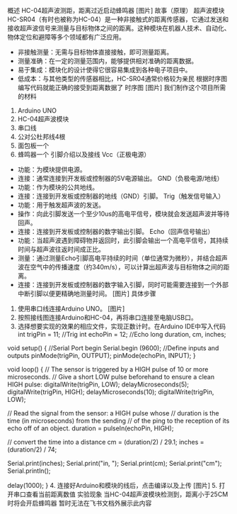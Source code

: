 概述
HC-04超声波测距，距离过近启动蜂鸣器
[图片]
故事（原理）
超声波模块HC-SR04（有时也被称为HC-04）是一种非接触式的距离传感器，它通过发送和接收超声波信号来测量与目标物体之间的距离。这种模块在机器人技术、自动化、物体定位和避障等多个领域都有广泛应用。
- 非接触测量：无需与目标物体直接接触，即可测量距离。
- 测量准确：在一定的测量范围内，能够提供相对准确的距离数据。
- 易于集成：模块化的设计使得它很容易集成到各种电子项目中。
- 低成本：与其他类型的传感器相比，HC-SR04通常价格较为亲民
根据时序图编写代码就能正确的接受到距离数据了
时序图
[图片]
我们制作这个项目所需的材料
1. Arduino UNO
2. HC-04超声波模块
3. 串口线
4. 公对公杜邦线4根
5. 面包板一个
6. 蜂鸣器一个
引脚介绍以及接线
Vcc（正极电源）
- 功能：为模块提供电源。
- 连接：通常连接到开发板或控制器的5V电源输出。
GND（负极电源/地线）
- 功能：作为模块的公共地线。
- 连接：连接到开发板或控制器的地线（GND）引脚。
Trig（触发信号输入）
- 功能：用于触发超声波的发送。
- 操作：向此引脚发送一个至少10us的高电平信号，模块就会发送超声波并等待回声。
- 连接：连接到开发板或控制器的数字输出引脚。
Echo（回声信号输出）
- 功能：当超声波遇到障碍物并返回时，此引脚会输出一个高电平信号，其持续时间与超声波往返时间成正比。
- 测量：通过测量Echo引脚高电平持续的时间（单位通常为微秒），并结合超声波在空气中的传播速度（约340m/s），可以计算出超声波与目标物体之间的距离。
- 连接：连接到开发板或控制器的数字输入引脚，同时可能需要连接到一个外部中断引脚以便更精确地测量时间。
[图片]
具体步骤
1. 使用串口线连接Arduino UNO。
[图片]
2. 按照接线图连接Arduino和HC-04，再将串口连接至电脑USB口。
3. 选择想要实现的效果的相应文件，实现正数计时。在Arduino IDE中写入代码
int trigPin = 11;    //Trig
int echoPin = 12;    //Echo
long duration, cm, inches;
 
void setup() {
  //Serial Port begin
  Serial.begin (9600);
  //Define inputs and outputs
  pinMode(trigPin, OUTPUT);
  pinMode(echoPin, INPUT);
}
 
void loop()
{
  // The sensor is triggered by a HIGH pulse of 10 or more microseconds.
  // Give a short LOW pulse beforehand to ensure a clean HIGH pulse:
  digitalWrite(trigPin, LOW);
  delayMicroseconds(5);
  digitalWrite(trigPin, HIGH);
  delayMicroseconds(10);
  digitalWrite(trigPin, LOW);
 
  // Read the signal from the sensor: a HIGH pulse whose
  // duration is the time (in microseconds) from the sending
  // of the ping to the reception of its echo off of an object.
  duration = pulseIn(echoPin, HIGH);
 
  // convert the time into a distance
  cm = (duration/2) / 29.1;
  inches = (duration/2) / 74; 
  
  Serial.print(inches);
  Serial.print("in, ");
  Serial.print(cm);
  Serial.print("cm");
  Serial.println();
  
  delay(1000);
}
4.  连接好Arduino和模块的线后，点击编译以及上传
[图片]
5. 打开串口查看当前距离数值
实验现象
当HC-04超声波模块检测到，距离小于25CM时将会开启蜂鸣器
暂时无法在飞书文档外展示此内容

